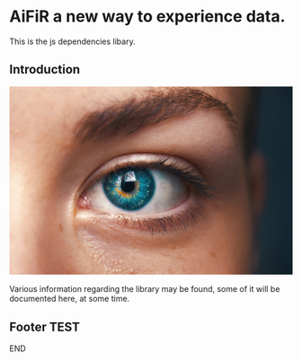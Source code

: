AiFiR a new way to experience data.
==========================

This is the js dependencies libary.

Introduction
-------------

![AiFiR Info](AiFiR.jpg "Hello")


Various information regarding the library may be found,
some of it will be documented here, at some time.

Footer TEST
--------------
END

